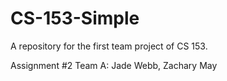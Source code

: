 # CS-153-Simple
A repository for the first team project of CS 153.

Assignment #2
Team A: Jade Webb, Zachary May
